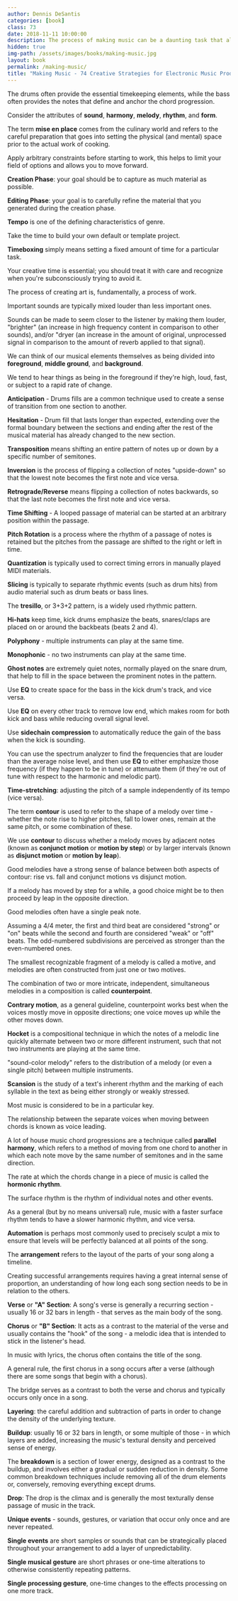 ```yaml
---
author: Dennis DeSantis
categories: [book]
class: 73
date: 2018-11-11 10:00:00
description: The process of making music can be a daunting task that all music producer goes through when creating a song. In this book you will learn the basic foundation of making electronic music and the arrangement of the buildup, breakdown, and drop. Along with strategies for starting and finishing a song. The main takeaway, is to understand the attributes of sound, harmony, melody, and rhythm, and form when creating or listening to music.
hidden: true
img-path: /assets/images/books/making-music.jpg
layout: book
permalink: /making-music/
title: "Making Music - 74 Creative Strategies for Electronic Music Producers"
---
```


The drums often provide the essential timekeeping elements, while the bass often provides the notes that define and anchor the chord progression.

Consider the attributes of __sound__, __harmony__, __melody__, __rhythm__, and __form__.

The term __mise en place__ comes from the culinary world and refers to the careful preparation that goes into setting the physical (and mental) space prior to the actual work of cooking.

Apply arbitrary constraints before starting to work, this helps to limit your field of options and allows you to move forward.

__Creation Phase__: your goal should be to capture as much material as possible.

__Editing Phase__: your goal is to carefully refine the material that you generated during the creation phase.

__Tempo__ is one of the defining characteristics of genre.

Take the time to build your own default or template project.

__Timeboxing__ simply means setting a fixed amount of time for a particular task.

Your creative time is essential; you should treat it with care and recognize when you're subconsciously trying to avoid it.

The process of creating art is, fundamentally, a process of work.

Important sounds are typically mixed louder than less important ones.

Sounds can be made to seem closer to the listener by making them louder, "brighter" (an increase in high frequency content in comparison to other sounds), and/or "dryer (an increase in the amount of original, unprocessed signal in comparison to the amount of reverb applied to that signal).

We can think of our musical elements themselves as being divided into __foreground__, __middle ground__, and __background__.

We tend to hear things as being in the foreground if they're high, loud, fast, or subject to a rapid rate of change.

__Anticipation__ - Drums fills are a common technique used to create a sense of transition from one section to another.

__Hesitation__ - Drum fill that lasts longer than expected, extending over the formal boundary between the sections and ending after the rest of the musical material has already changed to the new section.

__Transposition__ means shifting an entire pattern of notes up or down by a specific number of semitones.

__Inversion__ is the process of flipping a collection of notes "upside-down" so that the lowest note becomes the first note and vice versa.

__Retrograde/Reverse__ means flipping a collection of notes backwards, so that the last note becomes the first note and vice versa.

__Time Shifting__ - A looped passage of material can be started at an arbitrary position within the passage.

__Pitch Rotation__ is a process where the rhythm of a passage of notes is retained but the pitches from the passage are shifted to the right or left in time.

__Quantization__ is typically used to correct timing errors in manually played MIDI materials.

__Slicing__ is typically to separate rhythmic events (such as drum hits) from audio material such as drum beats or bass lines.

The __tresillo__, or 3+3+2 pattern, is a widely used rhythmic pattern.

__Hi-hats__ keep time, kick drums emphasize the beats, snares/claps are placed on or around the backbeats (beats 2 and 4).

__Polyphony__ - multiple instruments can play at the same time.

__Monophonic__ - no two instruments can play at the same time.

__Ghost notes__ are extremely quiet notes, normally played on the snare drum, that help to fill in the space between the prominent notes in the pattern.

Use __EQ__ to create space for the bass in the kick drum's track, and vice versa.

Use __EQ__ on every other track to remove low end, which makes room for both kick and bass while reducing overall signal level.

Use __sidechain compression__ to automatically reduce the gain of the bass when the kick is sounding.

You can use the spectrum analyzer to find the frequencies that are louder than the average noise level, and then use __EQ__ to either emphasize those frequency (if they happen to be in tune) or attenuate them (if they're out of tune with respect to the harmonic and melodic part).

__Time-stretching__: adjusting the pitch of a sample independently of its tempo (vice versa).

The term __contour__ is used to refer to the shape of a melody over time - whether the note rise to higher pitches, fall to lower ones, remain at the same pitch, or some combination of these.

We use __contour__ to discuss whether a melody moves by adjacent notes (known as __conjunct motion__ or __motion by step__) or by larger intervals (known as __disjunct motion__ or __motion by leap__).

Good melodies have a strong sense of balance between both aspects of contour: rise vs. fall and conjunct motions vs disjunct motion.

If a melody has moved by step for a while, a good choice might be to then proceed by leap in the opposite direction.

Good melodies often have a single peak note.

Assuming a 4/4 meter, the first and third beat are considered "strong" or "on" beats while the second and fourth are considered "weak" or "off" beats. The odd-numbered subdivisions are perceived as stronger than the even-numbered ones.

The smallest recognizable fragment of a melody is called a motive, and melodies are often constructed from just one or two motives.

The combination of two or more intricate, independent, simultaneous melodies in a composition is called __counterpoint__.

__Contrary motion__, as a general guideline, counterpoint works best when the voices mostly move in opposite directions; one voice moves up while the other moves down.

__Hocket__ is a compositional technique in which the notes of a melodic line quickly alternate between two or more different instrument, such that not two instruments are playing at the same time.

"sound-color melody" refers to the distribution of a melody (or even a single pitch) between multiple instruments.

__Scansion__ is the study of a text's inherent rhythm and the marking of each syllable in the text as being either strongly or weakly stressed.

Most music is considered to be in a particular key.

The relationship between the separate voices when moving between chords is known as voice leading.

A lot of house music chord progressions are a technique called __parallel harmony__, which refers to a method of moving from one chord to another in which each note move by the same number of semitones and in the same direction.

The rate at which the chords change in a piece of music is called the __hormonic rhythm__.

The surface rhythm is the rhythm of individual notes and other events.

As a general (but by no means universal) rule, music with a faster surface rhythm tends to have a slower harmonic rhythm, and vice versa.

__Automation__ is perhaps most commonly used to precisely sculpt a mix to ensure that levels will be perfectly balanced at all points of the song.

The __arrangement__ refers to the layout of the parts of your song along a timeline.

Creating successful arrangements requires having a great internal sense of proportion, an understanding of how long each song section needs to be in relation to the others.

__Verse__ or __"A" Section__: A song's verse is generally a recurring section - usually 16 or 32 bars in length - that serves as the main body of the song.

__Chorus__ or __"B" Section__: It acts as a contrast to the material of the verse and usually contains the "hook" of the song - a melodic idea that is intended to stick in the listener's head.

In music with lyrics, the chorus often contains the title of the song.

A general rule, the first chorus in a song occurs after a verse (although there are some songs that begin with a chorus).

The bridge serves as a contrast to both the verse and chorus and typically occurs only once in a song.

__Layering__: the careful addition and subtraction of parts in order to change the density of the underlying texture.

__Buildup__: usually 16 or 32 bars in length, or some multiple of those - in which layers are added, increasing the music's textural density and perceived sense of energy.

The __breakdown__ is a section of lower energy, designed as a contrast to the buildup, and involves either a gradual or sudden reduction in density. Some common breakdown techniques include removing all of the drum elements or, conversely, removing everything except drums.

__Drop__: The drop is the climax and is generally the most texturally dense passage of music in the track.

__Unique events__ - sounds, gestures, or variation that occur only once and are never repeated.

__Single events__ are short samples or sounds that can be strategically placed throughout your arrangement to add a layer of unpredictability.

__Single musical gesture__ are short phrases or one-time alterations to otherwise consistently repeating patterns.

__Single processing gesture__, one-time changes to the effects processing on one more track.
